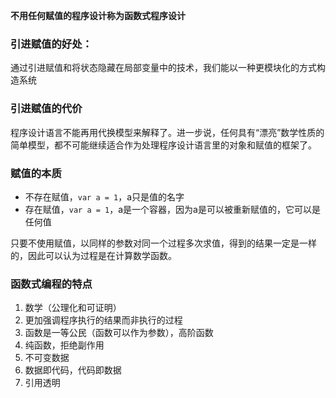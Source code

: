 **不用任何赋值的程序设计称为函数式程序设计**

### 引进赋值的好处：
通过引进赋值和将状态隐藏在局部变量中的技术，我们能以一种更模块化的方式构造系统

### 引进赋值的代价
程序设计语言不能再用代换模型来解释了。进一步说，任何具有“漂亮”数学性质的简单模型，都不可能继续适合作为处理程序设计语言里的对象和赋值的框架了。

### 赋值的本质
- 不存在赋值，`var a = 1`，a只是值的名字
- 存在赋值，`var a = 1`，a是一个容器，因为a是可以被重新赋值的，它可以是任何值

只要不使用赋值，以同样的参数对同一个过程多次求值，得到的结果一定是一样的，因此可以认为过程是在计算数学函数。

### 函数式编程的特点
1. 数学（公理化和可证明）
2. 更加强调程序执行的结果而非执行的过程
3. 函数是一等公民（函数可以作为参数），高阶函数
4. 纯函数，拒绝副作用
5. 不可变数据
6. 数据即代码，代码即数据
7. 引用透明

